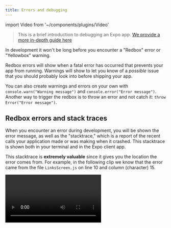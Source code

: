 ```yaml
---
title: Errors and debugging
---
```


import Video from '~/components/plugins/Video'

> This is a brief introduction to debugging an Expo app. [We provide a more in-depth guide here](../workflow/debugging.md)

In development it won't be long before you encounter a "Redbox" error or "Yellowbox" warning.

Redbox errors will show when a fatal error has occurred that prevents your app from running. Warnings will show to let you know of a _possible_ issue that you should probably look into before shipping your app.

You can also create warnings and errors on your own with `console.warn("Warning message")` and `console.error("Error message")`. Another way to trigger the redbox is to throw an error and not catch it: `throw Error("Error message")`.

## Redbox errors and stack traces

When you encounter an error during development, you will be shown the error message, as well as the "stacktrace," which is a report of the recent calls your application made or was making when it crashed. This stacktrace is shown both in your terminal and in the Expo client app.

This stacktrace is **extremely valuable** since it gives you the location the error comes from. For example, in the following clip we know that the error came from the file `LinksScreen.js` on line 10 and column (character) 15.

<Video file="debugging/stacktrace.mp4" />

When we take a look at that file, in line 10, we can see we are calling the function `this.renderText()`. "`this`" refers to our `LinksScreen` component, and `renderText` _should_ be a method in our component, but we haven't declared it! Hence the error message telling us that `this.renderText is undefined` (we haven't told the app that `renderText` is a function it can call, yet). Once we add that declaration in, our app is working again!

This is a simple example, but it shows how useful error messages and stacktraces can be if you take the time to decipher them. Debugging errors is one of the most frustrating, but also satisyfing parts of development, and remember that you're never alone! The Expo community and the React and React Native communities are great resources for help when you get stuck. There's a good chance someone else has run into the exact same error as you, so make sure to read the documentation, search the [forums](https://forums.expo.io/), [Github issues](https://github.com/expo/expo/issues/), and [StackOverflow](https://stackoverflow.com/).

## Up Next

We suggest [following a tutorial](../tutorial/planning.md) before proceeding to the rest of the documentation, this will guide you through building a simple but meaningful project. [Continue to the tutorial](../tutorial/planning.md).
